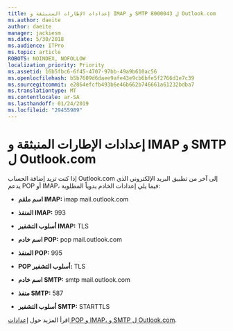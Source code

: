 ```yaml
---
title: إعدادات الإطارات المنبثقة و IMAP و SMTP 8000043 ل Outlook.com
ms.author: daeite
author: daeite
manager: jackiesm
ms.date: 5/30/2018
ms.audience: ITPro
ms.topic: article
ROBOTS: NOINDEX, NOFOLLOW
localization_priority: Priority
ms.assetid: 16b5fbc6-6f45-4707-97bb-49a9b610ac56
ms.openlocfilehash: b5b7609d6daee9afe43e9cb6bfe5f2766d1e7c39
ms.sourcegitcommit: e2864efcfb493b6e46b662b746661a61232bdba7
ms.translationtype: MT
ms.contentlocale: ar-SA
ms.lasthandoff: 01/24/2019
ms.locfileid: "29455989"
---
```

# <a name="pop-imap-and-smtp-settings-for-outlookcom"></a>إعدادات الإطارات المنبثقة و IMAP و SMTP ل Outlook.com

إذا كنت تريد إضافة الحساب Outlook.com إلى آخر من تطبيق البريد الإلكتروني الذي يدعم POP أو IMAP، فيما يلي إعدادات الخادم يدوياً المطلوبة:
  
- **اسم ملقم IMAP:** imap mail.outlook.com 
    
- **المنفذ IMAP:** 993 
    
- **أسلوب التشفير IMAP:** TLS 
    
- **اسم خادم POP:** pop mail.outlook.com 
    
- **المنفذ POP:** 995 
    
- **POP أسلوب التشفير:** TLS 
    
- **اسم خادم SMTP:** smtp mail.outlook.com 
    
- **منفذ SMTP:** 587 
    
- **أسلوب التشفير SMTP:** STARTTLS 
    
اقرأ المزيد حول [إعدادات POP و IMAP، و SMTP ل Outlook.com](https://go.microsoft.com/fwlink/p/?linkid=2001402&amp;clcid=0x409).
  

